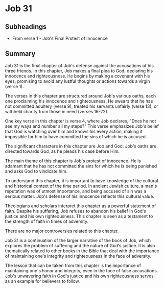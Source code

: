 # Job 31

## Subheadings

* From verse 1 - Job's Final Protest of Innocence

## Summary

Job 31 is the final chapter of Job's defense against the accusations of his three friends. In this chapter, Job makes a final plea to God, declaring his innocence and righteousness. He begins by making a covenant with his eyes, promising to avoid any lustful thoughts or actions towards a virgin (verse 1).

The verses in this chapter are structured around Job's various oaths, each one proclaiming his innocence and righteousness. He swears that he has not committed adultery (verse 9), treated his servants unfairly (verse 13), or withheld charity from those in need (verses 16-22).

One key verse in this chapter is verse 4, where Job declares, "Does he not see my ways and number all my steps?" This verse emphasizes Job's belief that God is watching over him and knows his every action, making it impossible for him to have committed the sins of which he is accused.

The significant characters in this chapter are Job and God. Job's oaths are directed towards God, as he pleads his case before Him.

The main theme of this chapter is Job's protest of innocence. He is adamant that he has not committed the sins for which he is being punished and asks God to vindicate him.

To understand this chapter, it is important to have knowledge of the cultural and historical context of the time period. In ancient Jewish culture, a man's reputation was of utmost importance, and being accused of sin was a serious matter. Job's defense of his innocence reflects this cultural value.

Theologians and scholars interpret this chapter as a powerful statement of faith. Despite his suffering, Job refuses to abandon his belief in God's justice and his own righteousness. This chapter is seen as a testament to the strength of faith in times of adversity.

There are no major controversies related to this chapter.

Job 31 is a continuation of the larger narrative of the book of Job, which explores the problem of suffering and the nature of God's justice. It is also thematically related to other books in the Bible that deal with the importance of maintaining one's integrity and righteousness in the face of adversity.

The lesson that can be taken from this chapter is the importance of maintaining one's honor and integrity, even in the face of false accusations. Job's unwavering faith in God's justice and his own righteousness serves as an example for believers to follow.